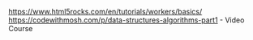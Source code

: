 https://www.html5rocks.com/en/tutorials/workers/basics/
https://codewithmosh.com/p/data-structures-algorithms-part1 - Video Course
